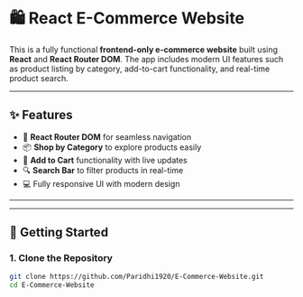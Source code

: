# 🛍️ React E-Commerce Website 

This is a fully functional **frontend-only e-commerce website** built using **React** and **React Router DOM**. The app includes modern UI features such as product listing by category, add-to-cart functionality, and real-time product search.


---

## ✨ Features

- 🔄 **React Router DOM** for seamless navigation
- 📦 **Shop by Category** to explore products easily
- 🛒 **Add to Cart** functionality with live updates
- 🔍 **Search Bar** to filter products in real-time
- 💻 Fully responsive UI with modern design

---


---

## 🚀 Getting Started

### 1. Clone the Repository
```bash
git clone https://github.com/Paridhi1920/E-Commerce-Website.git
cd E-Commerce-Website


